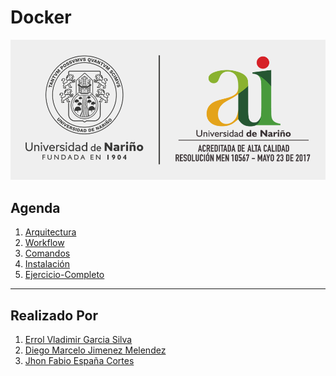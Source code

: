 # **Docker**

![Img_001](Img/Img_001.png)

## **Agenda**

1. [Arquitectura][1_0]
1. [Workflow][1_1]
1. [Comandos][1_2]
1. [Instalación][1_3]
1. [Ejercicio-Completo][1_4]

[1_0]:https://github.com/Errol-Garcia/Docker/tree/main/1-Arquitectura

[1_1]:https://github.com/Errol-Garcia/Docker/tree/main/2-Workflow

[1_2]:https://github.com/Errol-Garcia/Docker/tree/main/3-Comandos

[1_3]:https://github.com/Errol-Garcia/Docker/tree/main/4-Instalacion

[1_4]:https://github.com/Errol-Garcia/Docker/tree/main/5-Ejercicio-Completo

---

## **Realizado Por**

1. [Errol Vladimir Garcia Silva][1_5]
1. [Diego Marcelo Jimenez Melendez][1_6]
1. [Jhon Fabio España Cortes][1_7]

[1_5]:https://github.com/Errol-Garcia

[1_6]:https://github.com/jimdgo12

[1_7]:https://github.com/JhonFabioEC